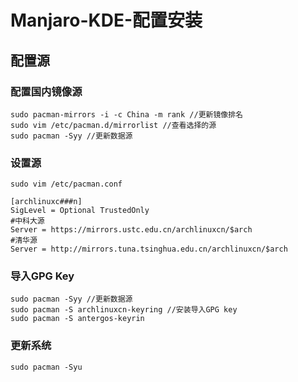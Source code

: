 # Manjaro-KDE-配置安装

## 配置源

### 配置国内镜像源

```
sudo pacman-mirrors -i -c China -m rank //更新镜像排名
sudo vim /etc/pacman.d/mirrorlist //查看选择的源
sudo pacman -Syy //更新数据源
```

### 设置源
```
sudo vim /etc/pacman.conf

[archlinuxc###n]
SigLevel = Optional TrustedOnly
#中科大源
Server = https://mirrors.ustc.edu.cn/archlinuxcn/$arch
#清华源
Server = http://mirrors.tuna.tsinghua.edu.cn/archlinuxcn/$arch
```
### 导入GPG Key
```
sudo pacman -Syy //更新数据源
sudo pacman -S archlinuxcn-keyring //安装导入GPG key
sudo pacman -S antergos-keyrin
```
### 更新系统
```
sudo pacman -Syu
```
